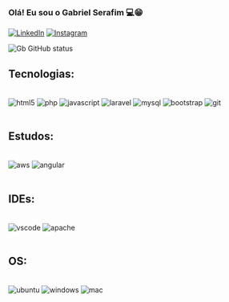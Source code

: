 
### Olá! Eu sou o Gabriel Serafim 💻😁

[![LinkedIn](https://img.shields.io/badge/LinkedIn-0077B5?style=for-the-badge&logo=linkedin&logoColor=white)](https://www.linkedin.com/in/gabriel-serafim-28976a182/)
[![Instagram]( 	https://img.shields.io/badge/Instagram-E4405F?style=for-the-badge&logo=instagram&logoColor=white)](https://www.linkedin.com/in/gabriel-serafim-28976a182/)

![Gb GitHub status](https://github-readme-stats.vercel.app/api?username=gbserafim&theme=blue-green)

## Tecnologias:

<div style="display: inline_block"><br/>
  <img align="center" alt="html5" src="https://img.shields.io/badge/HTML5-E34F26?style=for-the-badge&logo=html5&logoColor=white" />  
  <img align="center" alt="php" src="https://img.shields.io/badge/PHP-777BB4?style=for-the-badge&logo=php&logoColor=white" />  
  <img align="center" alt="javascript" src="https://img.shields.io/badge/JavaScript-323330?style=for-the-badge&logo=javascript&logoColor=F7DF1E" />  
  <img align="center" alt="laravel" src="https://img.shields.io/badge/Laravel-FF2D20?style=for-the-badge&logo=laravel&logoColor=white" />  
  <img align="center" alt="mysql" src="https://img.shields.io/badge/MySQL-00000F?style=for-the-badge&logo=mysql&logoColor=white" /> 
  <img align="center" alt="bootstrap" src="https://img.shields.io/badge/Bootstrap-563D7C?style=for-the-badge&logo=bootstrap&logoColor=white" /> 
  <img align="center" alt="git" src=" 	https://img.shields.io/badge/GIT-E44C30?style=for-the-badge&logo=git&logoColor=white" /> 
</div> <br>

## Estudos: 

<div style="display: inline_block"><br/>
  <img align="center" alt="aws" src="https://img.shields.io/badge/Amazon_AWS-232F3E?style=for-the-badge&logo=amazon-aws&logoColor=white" />  
  <img align="center" alt="angular" src="https://img.shields.io/badge/Angular-DD0031?style=for-the-badge&logo=angular&logoColor=white" />  
</div> <br>

## IDEs: 

<div style="display: inline_block"><br/>
  <img align="center" alt="vscode" src=" 	https://img.shields.io/badge/Visual_Studio_Code-0078D4?style=for-the-badge&logo=visual%20studio%20code&logoColor=white" />  
  <img align="center" alt="apache" src="https://img.shields.io/badge/apache%20netbeans-1B6AC6?style=for-the-badge&logo=apache%20netbeans%20IDE&logoColor=white" />  
</div> <br>

## OS: 

<div style="display: inline_block"><br/>
  <img align="center" alt="ubuntu" src="https://img.shields.io/badge/Ubuntu-E95420?style=for-the-badge&logo=ubuntu&logoColor=white" />  
  <img align="center" alt="windows" src="https://img.shields.io/badge/Windows-0078D6?style=for-the-badge&logo=windows&logoColor=white" /> 
  <img align="center" alt="mac" src="https://img.shields.io/badge/mac%20os-000000?style=for-the-badge&logo=apple&logoColor=white"/>  
</div> <br>
